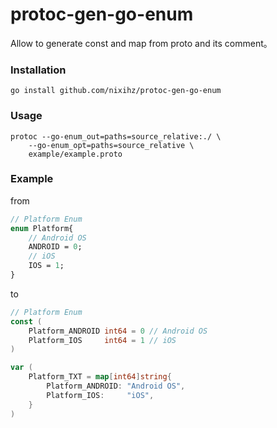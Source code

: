 # protoc-gen-go-enum

Allow to generate const and map from proto and its comment。

### Installation

```shell
go install github.com/nixihz/protoc-gen-go-enum

```

### Usage

```shell
protoc --go-enum_out=paths=source_relative:./ \
    --go-enum_opt=paths=source_relative \
    example/example.proto
```

### Example

from
```protobuf
// Platform Enum
enum Platform{
    // Android OS
    ANDROID = 0;
    // iOS
    IOS = 1;
}

```

to
```go
// Platform Enum
const (
    Platform_ANDROID int64 = 0 // Android OS
    Platform_IOS     int64 = 1 // iOS
)

var (
    Platform_TXT = map[int64]string{
        Platform_ANDROID: "Android OS",
        Platform_IOS:     "iOS",
    }
)


```


